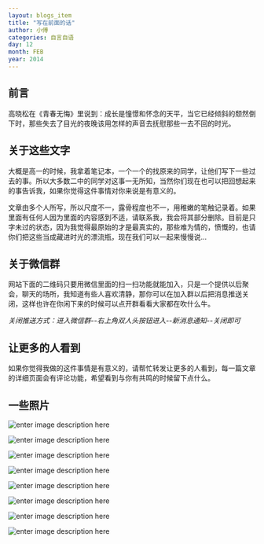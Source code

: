 ```yaml
---
layout: blogs_item
title: "写在前面的话"
author: 小傅
categories: 自言自语
day: 12
month: FEB
year: 2014
---
```



## **前言**

高晓松在《青春无悔》里说到：成长是憧憬和怀念的天平，当它已经倾斜的颓然倒下时，那些失去了目光的夜晚该用怎样的声音去抚慰那些一去不回的时光。


## **关于这些文字**

大概是高一的时候，我拿着笔记本，一个一个的找原来的同学，让他们写下一些过去的事。所以大多数二中的同学对这事一无所知，当然你们现在也可以把回想起来的事告诉我，如果你觉得这件事情对你来说是有意义的。

文章由多个人所写，所以尺度不一，露骨程度也不一，用稚嫩的笔触记录着。如果里面有任何人因为里面的内容感到不适，请联系我，我会将其部分删除。目前是只字未过的状态，因为我觉得最原始的才是最真实的，那些难为情的，愤慨的，也请你们把这些当成藏进时光的漂流瓶，现在我们可以一起来慢慢说...

## **关于微信群**

网站下面的二维码只要用微信里面的扫一扫功能就能加入，只是一个提供以后聚会，聊天的场所，我知道有些人喜欢清静，那你可以在加入群以后把消息推送关闭，这样也许在你闲下来的时候可以点开群看看大家都在吹什么牛。

*关闭推送方式：进入微信群--右上角双人头按钮进入--新消息通知--关闭即可*

## **让更多的人看到**

如果你觉得我做的这件事情是有意义的，请帮忙转发让更多的人看到，每一篇文章的详细页面会有评论功能，希望看到与你有共鸣的时候留下点什么。

## **一些照片**

![enter image description here][1]

![enter image description here][2]

![enter image description here][3]

![enter image description here][4]

![enter image description here][5]

![enter image description here][6]

![enter image description here][7]

![enter image description here][8]


  [1]: http://ww2.sinaimg.cn/mw690/4a059463gw1edgbfiwr05g21kw1484qq.gif
  [2]: http://ww2.sinaimg.cn/mw690/4a059463gw1edgbcbp49nj20q80ghgo6.jpg
  [3]: http://ww4.sinaimg.cn/mw690/4a059463gw1edgbc5q0ysj20q00h3gnk.jpg
  [4]: http://ww3.sinaimg.cn/mw690/4a059463gw1edgbbordffj20q00h7772.jpg
  [5]: http://ww2.sinaimg.cn/mw690/4a059463jw1dpgufu92l7j.jpg
  [6]: http://ww4.sinaimg.cn/mw690/4a059463jw1dpgtr28hgej.jpg
  [7]: http://ww1.sinaimg.cn/mw690/4a059463gw1edgbc0ngkej20c50hv3zi.jpg
  [8]: http://ww2.sinaimg.cn/mw690/4a059463gw1edgbcdnhlhj20c80hwgmf.jpg
